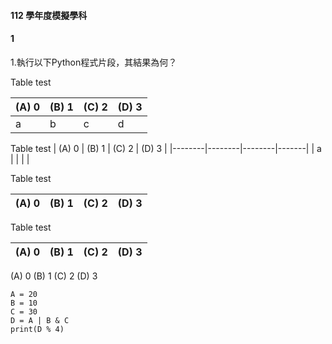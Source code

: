 #### 112 學年度模擬學科

#### 1
1.執行以下Python程式片段，其結果為何？



Table test

| (A) 0  | (B) 1  | (C) 2  | (D) 3 |
|-|-|-|-|
| a      | b      | c      | d     |

Table test
| (A) 0  | (B) 1  | (C) 2  | (D) 3 |
|--------|--------|--------|-------|
|   a    |       |       |      |

Table test

|(A) 0 |(B) 1 |(C) 2 |(D) 3|
|-|-|-|-|

Table test

| (A) 0  | (B) 1  | (C) 2  | (D) 3 |
|--------|--------|--------|-------|


(A) 0 (B) 1 (C) 2 (D) 3
```
A =	20		
B =	10		
C =	30		
D =	A | B & C		
print(D % 4)
```
